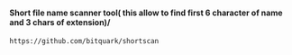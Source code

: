#### Short file name scanner tool( this allow to find first 6 character of name and 3 chars of extension)/
```
https://github.com/bitquark/shortscan
```
